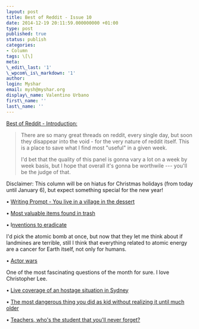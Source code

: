 ```yaml
---
layout: post
title: Best of Reddit - Issue 10
date: 2014-12-19 20:11:59.000000000 +01:00
type: post
published: true
status: publish
categories:
- Column
tags: \[\]
meta:
\_edit\_last: '1'
\_wpcom\_is\_markdown: '1'
author:
login: Myshar
email: mysh@myshar.org
display\_name: Valentino Urbano
first\_name: ''
last\_name: ''
---
```


[Best of Reddit - Introduction:][0]

> There are so many great threads on reddit, every single day, but soon they disappear into the void - for the very nature of reddit itself. This is a place to save what I find most "useful" in a given week.
> 
> I'd bet that the quality of this panel is gonna vary a lot on a week by week basis, but I hope that overall it's gonna be worthwile --- you'll be the judge of that.

Disclaimer: This column will be on hiatus for Christmas holidays (from today until January 6), but expect something special for the new year!

• [Writing Prompt - You live in a village in the dessert][1]

• [Most valuable items found in trash][2]

• I[nventions to eradicate][3]

I'd pick the atomic bomb at once, but now that they let me think about if landmines are terrible, still I think that everything related to atomic energy are a cancer for Earth itself, not only for humans.

• [Actor wars][4]

One of the most fascinating questions of the month for sure. I love Christopher Lee.

• [Live coverage of an hostage situation in Sydney][5]

• [The most dangerous thing you did as kid without realizing it until much older][6]

• [Teachers, who's the student that you'll never forget?][7]


[0]: http://www.myshar.org/best-of-reddit-introduction/
[1]: http://www.reddit.com/r/WritingPrompts/comments/2pheyb/wp_you_live_in_a_village_in_the_dessert_one_day/
[2]: http://www.reddit.com/r/AskReddit/comments/2pjsf9/garbage_men_of_reddit_whats_the_most_illegal/
[3]: http://www.reddit.com/r/AskReddit/comments/2pcodr/if_you_could_erase_one_discovery_or_invention_for/
[4]: http://www.reddit.com/r/AskReddit/comments/2pkule/a_war_has_broken_out_between_actors_each_actor/
[5]: http://www.reddit.com/live/u2pwph99rvy6
[6]: http://www.reddit.com/r/AskReddit/comments/2p9iyz/whats_the_most_dangerous_thing_you_did_as_a_child/
[7]: http://www.reddit.com/r/AskReddit/comments/2p68aq/retired_teachers_of_reddit_who_is_the_student/